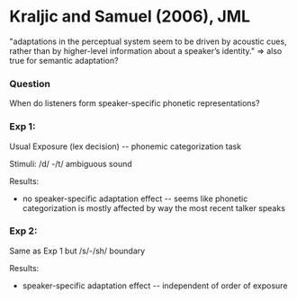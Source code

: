 # Kraljic and Samuel (2006), JML

"adaptations in the perceptual system seem to be driven by
acoustic cues, rather than by higher-level information
about a speaker’s identity." => also true for semantic adaptation?


### Question

When do listeners form speaker-specific phonetic representations?

### Exp 1:

Usual Exposure (lex decision) -- phonemic categorization task 

Stimuli: /d/ -/t/ ambiguous sound

Results:  

* no speaker-specific adaptation effect -- seems like phonetic categorization is mostly affected by way the most recent talker speaks

### Exp 2:

Same as Exp 1 but /s/-/sh/ boundary

Results:

* speaker-specific adaptation effect -- independent of order of exposure 
